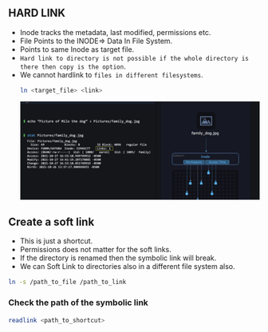 ## HARD LINK
- Inode tracks the metadata, last modified, permissions etc.
- File Points to the INODE=> Data In File System.
- Points to same Inode as target file.
- `Hard link to directory is not possible if the whole directory is there then copy is the option`.
- We cannot hardlink to `files in different filesystems`.
    ```bash
    ln <target_file> <link>
    ```
    ![alt text](image.png)
## Create a soft link
- This is just a shortcut.
- Permissions does not matter for the soft links.
- If the directory is renamed then the symbolic link will break.
- We can Soft Link to directories also in a different file system also.
```bash
ln -s /path_to_file /path_to_link
```
### Check the path of the symbolic link
```bash
readlink <path_to_shortcut>
```

